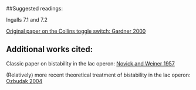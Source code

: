 ##Suggested readings:

Ingalls 7.1 and 7.2

[Original paper on the Collins toggle switch: Gardner 2000]()

## Additional works cited:

Classic paper on bistability in the lac operon: [Novick and Weiner 1957](http://www.pnas.org/content/43/7/553)

(Relatively) more recent theoretical treatment of bistability in the lac operon: [Ozbudak 2004](http://www.nature.com/nature/journal/v427/n6976/abs/nature02298.html)